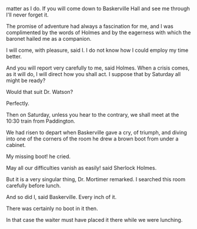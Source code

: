 matter as I do. If you will come down to Baskerville Hall and see me
through I'll never forget it.

The promise of adventure had always a fascination for me, and I was
complimented by the words of Holmes and by the eagerness with which the
baronet hailed me as a companion.

I will come, with pleasure, said I. I do not know how I could
employ my time better.

And you will report very carefully to me, said Holmes. When a
crisis comes, as it will do, I will direct how you shall act. I suppose
that by Saturday all might be ready?

Would that suit Dr. Watson?

Perfectly.

Then on Saturday, unless you hear to the contrary, we shall meet at
the 10:30 train from Paddington.

We had risen to depart when Baskerville gave a cry, of triumph, and
diving into one of the corners of the room he drew a brown boot from
under a cabinet.

My missing boot! he cried.

May all our difficulties vanish as easily! said Sherlock Holmes.

But it is a very singular thing, Dr. Mortimer remarked. I searched
this room carefully before lunch.

And so did I, said Baskerville. Every inch of it.

There was certainly no boot in it then.

In that case the waiter must have placed it there while we were
lunching.
